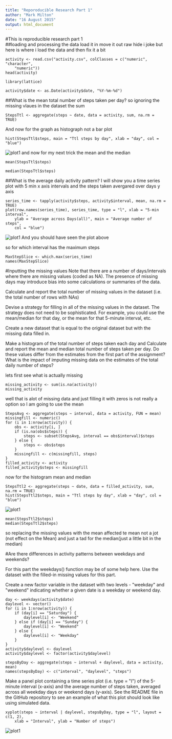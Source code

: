 ```yaml
---
title: "Reporoducible Research Part 1"
author: "Mark Milton"
date: "16 August 2015"
output: html_document
---
```


#This is reproducible research part 1  
##loading and processing the data
load it in move it out raw hide i joke but here is where i load the data and then fix it a bit

```{r}
activity <- read.csv("activity.csv", colClasses = c("numeric", "character", 
    "numeric"))
head(activity)
```
```{r}
library(lattice)
```
```{r}
activity$date <- as.Date(activity$date, "%Y-%m-%d")
```
##What is the mean total number of steps taken per day?
so ignoring the missing vlaues in the dataset the sum
```{r}
StepsTtl <- aggregate(steps ~ date, data = activity, sum, na.rm = TRUE)
```
And now for the graph as histograph not a bar plot
```{r}
hist(StepsTtl$steps, main = "Ttl steps by day", xlab = "day", col = "blue")
```
![plot1](./figures/Rplot1.png) 
and now for my next trick the mean and the median
```{r}
mean(StepsTtl$steps)
```
```{r}
median(StepsTtl$steps)
```
##What is the average daily activity pattern?
I will show you a time series plot with 5 min x axis intervals  and the steps taken avergared over days y axis
```{r}
series_time <- tapply(activity$steps, activity$interval, mean, na.rm = TRUE)
plot(row.names(series_time), series_time, type = "l", xlab = "5-min interval", 
    ylab = "Average across Days(all)", main = "Average number of steps", 
    col = "blue")
```
![plot1](./figures/Rplot2.png) 
And you should have seen the plot above  

so for which interval has the maximum steps

```{r}
MaxStepSlice <- which.max(series_time)
names(MaxStepSlice)
```

#Inputting the missing values
Note that there are a number of days/intervals where there are missing values (coded as NA). The presence of missing days may introduce bias into some calculations or summaries of the data.

Calculate and report the total number of missing values in the dataset (i.e. the total number of rows with NAs)

Devise a strategy for filling in all of the missing values in the dataset. The strategy does not need to be sophisticated. For example, you could use the mean/median for that day, or the mean for that 5-minute interval, etc.

Create a new dataset that is equal to the original dataset but with the missing data filled in.

Make a histogram of the total number of steps taken each day and Calculate and report the mean and median total number of steps taken per day. Do these values differ from the estimates from the first part of the assignment? What is the impact of imputing missing data on the estimates of the total daily number of steps?



lets first see what is actually missing
```{r}
missing_activity <- sum(is.na(activity))
missing_activity
```

well that is alot of missing data and just filling it with zeros is not really a option so I am going to use the mean

```{r}
StepsAvg <- aggregate(steps ~ interval, data = activity, FUN = mean)
missingfill <- numeric()
for (i in 1:nrow(activity)) {
    obs <- activity[i, ]
    if (is.na(obs$steps)) {
        steps <- subset(StepsAvg, interval == obs$interval)$steps
    } else {
        steps <- obs$steps
    }
    missingfill <- c(missingfill, steps)
}
filled_activity <- activity
filled_activity$steps <- missingfill
```
now for the histogram mean and median
```{r}
StepsTtl2 <- aggregate(steps ~ date, data = filled_activity, sum, na.rm = TRUE)
hist(StepsTtl2$steps, main = "Ttl steps by day", xlab = "day", col = "blue")
```
![plot1](./figures/Rplot3.png) 
```{r}
mean(StepsTtl2$steps)
median(StepsTtl2$steps)
```
so replacing the missing values with the mean affected te mean not a jot (not effect on the Mean) and just a tad for the median(just a little bit in the median)

#Are there differences in activity patterns between weekdays and weekends?

For this part the weekdays() function may be of some help here. Use the dataset with the filled-in missing values for this part.

Create a new factor variable in the dataset with two levels - "weekday" and "weekend" indicating whether a given date is a weekday or weekend day.
```{r}
day <- weekdays(activity$date)
daylevel <- vector()
for (i in 1:nrow(activity)) {
    if (day[i] == "Saturday") {
        daylevel[i] <- "Weekend"
    } else if (day[i] == "Sunday") {
        daylevel[i] <- "Weekend"
    } else {
        daylevel[i] <- "Weekday"
    }
}
activity$daylevel <- daylevel
activity$daylevel <- factor(activity$daylevel)

stepsByDay <- aggregate(steps ~ interval + daylevel, data = activity, mean)
names(stepsByDay) <- c("interval", "daylevel", "steps")
```


Make a panel plot containing a time series plot (i.e. type = "l") of the 5-minute interval (x-axis) and the average number of steps taken, averaged across all weekday days or weekend days (y-axis). See the README file in the GitHub repository to see an example of what this plot should look like using simulated data.

```{r}
xyplot(steps ~ interval | daylevel, stepsByDay, type = "l", layout = c(1, 2), 
    xlab = "Interval", ylab = "Number of steps")
```
![plot1](./figures/Rplot4.png) 
